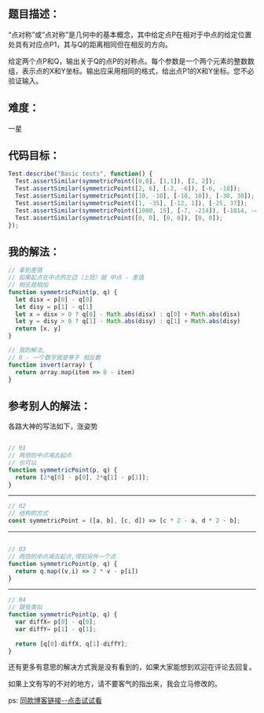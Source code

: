 ## 题目描述：

“点对称”或“点对称”是几何中的基本概念，其中给定点P在相对于中点的给定位置处具有对应点P1，其与Q的距离相同但在相反的方向。

给定两个点P和Q，输出关于Q的点P的对称点。每个参数是一个两个元素的整数数组，表示点的X和Y坐标。输出应采用相同的格式，给出点P1的X和Y坐标。您不必验证输入。

## 难度：

一星

## 代码目标：

````js
Test.describe("Basic tests", function() {
  Test.assertSimilar(symmetricPoint([0,0], [1,1]), [2, 2]);
  Test.assertSimilar(symmetricPoint([2, 6], [-2, -6]), [-6, -18]);
  Test.assertSimilar(symmetricPoint([10, -10], [-10, 10]), [-30, 30]);
  Test.assertSimilar(symmetricPoint([1, -35], [-12, 1]), [-25, 37]);
  Test.assertSimilar(symmetricPoint([1000, 15], [-7, -214]), [-1014, -443]);
  Test.assertSimilar(symmetricPoint([0, 0], [0, 0]), [0, 0]);
});
````

## 我的解法：

````js
// 拿到差值
// 如果起点在中点的左边（上班）就 中点 - 差值
// 相反就相加
function symmetricPoint(p, q) {
  let disx = p[0] - q[0]
  let disy = p[1] - q[1]
  let x = disx > 0 ? q[0] - Math.abs(disx) : q[0] + Math.abs(disx)
  let y = disy > 0 ? q[1] - Math.abs(disy) : q[1] + Math.abs(disy)
  return [x, y]
}

// 我的解法,
// 0 - 一个数字就是等于 相反数
function invert(array) {
  return array.map(item => 0 - item)
}

````

## 参考别人的解法：

各路大神的写法如下，涨姿势

````js

// 01 
// 两倍的中点减去起点
// 也可以
function symmetricPoint(p, q) {
  return [2*q[0] - p[0], 2*q[1] - p[1]]; 
}
````
----

````js
// 02
// 结构的方式
const symmetricPoint = ([a, b], [c, d]) => [c * 2 - a, d * 2 - b];

````

----

````js

// 03 
// 两倍的中点减去起点,得到另外一个点
function symmetricPoint(p, q) {
  return q.map((v,i) => 2 * v - p[i])
}
````
----

````js
// 04
// 跟我类似
function symmetricPoint(p, q) {
  var diffX= p[0] - q[0];
  var diffY= p[1] - q[1];
  
  return [q[0]-diffX, q[1]-diffY];
}
````

还有更多有意思的解决方式我是没有看到的，如果大家能想到欢迎在评论去回复。

如果上文有写的不对的地方，请不要客气的指出来，我会立马修改的。


ps: [同款博客链接--点击试试看](https://blog.naice.me/article/5c2624f3ca213a7b6b266f55)
